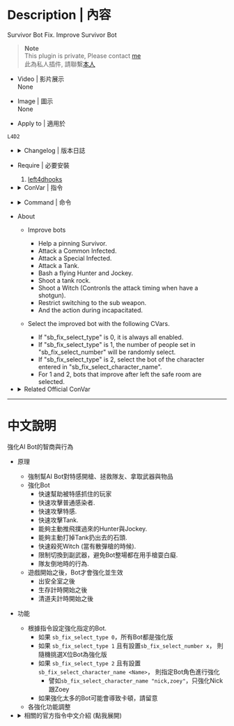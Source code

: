 # Description | 內容
Survivor Bot Fix. Improve Survivor Bot

> __Note__ <br/>
This plugin is private, Please contact [me](https://github.com/fbef0102/Game-Private_Plugin#私人插件列表-private-plugins-list)<br/>
此為私人插件, 請聯繫[本人](https://github.com/fbef0102/Game-Private_Plugin#私人插件列表-private-plugins-list)

* Video | 影片展示
<br/>None

* Image | 圖示
<br/>None

* Apply to | 適用於
```
L4D2
```

* <details><summary>Changelog | 版本日誌</summary>

	* v1.3
		* Request by 壹梦
		* Fix error "Exception reported: Entity -1 (-1) is invalid"
		* Convert code to latest syntax
		* Add convars.
		* Changes to fix warnings when compiling on SourceMod 1.11.
		* Bot Takes over player or spawn or die or disconnect event check
		* Add Adm Command, "sm_sblist", check smart bots list (Access: ADMFLAG_BAN)

	* v1.0
		* [By DingbatFlat](https://forums.alliedmods.net/showthread.php?t=334245)
</details>

* Require | 必要安裝
	1. [left4dhooks](https://forums.alliedmods.net/showthread.php?t=321696)

* <details><summary>ConVar | 指令</summary>

	* cfg/sourcemod/l4d2_sb_fix.cfg
	```php
	// Bash a flying Hunter or Jockey. <0: Disable, 1: Enable | def: 1>
	sb_fix_bash_enabled "1"

	// Chance of bash a flying Hunter. (Even 100 doesn't can perfectly shove). <1 ~ 100 | def: 100>
	sb_fix_bash_hunter_chance "100"

	// Range to bash/search a flying Hunter. <1 ~ 500 | def: 145>
	sb_fix_bash_hunter_range "145"

	// Chance of bash a flying Jockey. (Even 100 doesn't can perfectly shove). <1 ~ 100 | def: 100>
	sb_fix_bash_jockey_chance "100"

	// Range to bash/search a flying Jockey. <1 ~ 500 | def: 125>
	sb_fix_bash_jockey_range "125"

	// Time interval to check Bot function. (To decrease lag)
	sb_fix_bot_interval "0.2"

	// Enable Bot unlimited ammo (backup ammo). <0:Disable, 1:Enable | def: 1>
	sb_fix_bot_unlimited_ammo "1"

	// Deal with Common Infecteds. <0: Disable, 1: Enable | def: 1>
	sb_fix_ci_enabled "1"

	// Allow to deal with the melee weapon. <0: Disable 1: Enable | def: 1>
	sb_fix_ci_melee_allow "1"

	// If "sb_fix_ci_melee_allow" is enabled, range to deal with the melee weapon. <1 ~ 500 | def: 160>
	sb_fix_ci_melee_range "160"

	// Range to shoot/search a Common Infected. <1 ~ 2000 | def: 500>
	sb_fix_ci_range "500"

	// [For debug] Print the action status. <0:Disable, 1:Enable>
	sb_fix_debug "0"

	// Disallow switching to the secondary weapon until the primary weapon is out of ammo. <0:No, 1:Yes | def: 1>
	sb_fix_dont_switch_secondary "1"

	// Enable the plugin. <0: Disable, 1: Enable>
	sb_fix_enabled "1"

	// Help a pinning survivor. <0: Disable, 1: Enable | def: 1>
	sb_fix_help_enabled "1"

	// Range to shoot/search a pinning survivor. <1 ~ 3000 | def: 1200>
	sb_fix_help_range "1200"

	// If "sb_fix_help_shove_type" is 2 or more, it is shove only while reloading. <0: No, 1: Yes | def: 0>
	sb_fix_help_shove_reloading "0"

	// Whether to help by shove. <0: Not help by shove, 1: Smoker only, 2: Smoker and Jockey, 3: Smoker, Jockey and Hunter | def: 2>
	sb_fix_help_shove_type "2"

	// Enable Incapacitated Cmd. <0: Disable, 1: Enable | def: 1>
	sb_fix_incapacitated_enabled "1"

	// Priority given to dealt a Smoker that is try to pinning self. <0: No, 1: Yes | def: 1>
	sb_fix_prioritize_ownersmoker "1"

	// Shoot a tank rock. <0: Disable, 1: Enable | def: 1>
	sb_fix_rock_enabled "1"

	// Range to shoot/search a tank rock. <1 ~ 2000 | def: 700>
	sb_fix_rock_range "700"

	// If "sb_fix_select_type" is 2, Enter the character name to improved. separate by commas (no spaces). Example: "nick,francis,bill"
	sb_fix_select_character_name ""

	// If 1, Notify Smart AI list in chatbox.
	sb_fix_select_chat "1"

	// If 1, Notify Smart AI list in hintbox.
	sb_fix_select_hint "1"

	// If "sb_fix_select_type" is 1, Enter the number of survivor bots. <0 ~ 4>
	sb_fix_select_number "1"

	// If 1, Play Sound when notify Smart AI list.
	sb_fix_select_sound "1"

	// Which survivor bots to improved. <0: All, 1: Randomly select X people when left the safe area, 2: Enter the character name of the survivor bot to improve in "sb_fix_select_character_name">
	sb_fix_select_type "0"

	// Deal with Special Infecteds. <0: Disable, 1: Enable | def: 1>
	sb_fix_si_enabled "1"

	// Ignore a Boomer near Survivors (and shove a Boomer). <0: No, 1: Yes | def: 1>
	sb_fix_si_ignore_boomer "1"

	// Range to ignore a Boomer. <1 ~ 900 | def: 200>
	sb_fix_si_ignore_boomer_range "200"

	// Range to shoot/search a Special Infected. <1 ~ 3000 | def: 500>
	sb_fix_si_range "500"

	// When a Special Infected and a Tank is together within the specified range, which to prioritize. <0: Nearest, 1: Special Infected, 2: Tank | def: 0>
	sb_fix_si_tank_priority_type "0"

	// Deal with Tanks. <0: Disable, 1: Enable | def: 1>
	sb_fix_tank_enabled "1"

	// Range to shoot/search a Tank. <1 ~ 3000 | def: 1200>
	sb_fix_tank_range "1200"

	// Shoot a rage Witch. <0: Disable, 1: Enable | def: 1>
	sb_fix_witch_enabled "1"

	// Range to shoot/search a rage Witch. <1 ~ 2000 | def: 1500>
	sb_fix_witch_range "1500"

	// Range to shoot/search a Witch that incapacitated a survivor. <0 ~ 2000 | def: 1000>
	sb_fix_witch_range_incapacitated "1000"

	// Range to shoot/search a Witch that killed a survivor. <0 ~ 2000 | def: 0>
	sb_fix_witch_range_killed "0"

	// [Witch] If have the shotgun, controls the attack timing. <0: Disable, 1: Enable | def: 1>
	sb_fix_witch_shotgun_control "1"

	// If a Witch is within distance of the values, stop the attack. <1 ~ 1000 | def: 300>
	sb_fix_witch_shotgun_range_max "300"

	// If a Witch is at distance of the values or more, stop the attack. <1 ~ 500 | def: 70>
	sb_fix_witch_shotgun_range_min "70"
	```
</details>

* <details><summary>Command | 命令</summary>

	* **Check smart AI bots list (Adm required: ADMFLAG_BAN)**
		```php
		sm_sblist
		```
</details>

* About
	* Improve bots
		* Help a pinning Survivor.
		* Attack a Common Infected.
		* Attack a Special Infected.
		* Attack a Tank.
		* Bash a flying Hunter and Jockey.
		* Shoot a tank rock.
		* Shoot a Witch (Contronls the attack timing when have a shotgun).
		* Restrict switching to the sub weapon.
		* And the action during incapacitated.

	* Select the improved bot with the following CVars.
		* If "sb_fix_select_type" is 0, it is always all enabled.
		* If "sb_fix_select_type" is 1, the number of people set in "sb_fix_select_number" will be randomly select.
		* If "sb_fix_select_type" is 2, select the bot of the character entered in "sb_fix_select_character_name".
		* For 1 and 2, bots that improve after left the safe room are selected.

* <details><summary>Related Official ConVar</summary>

	* write down the following cvars in cfg/server.cfg
		```php
		// The total number of melee weapons allowed on the team. 0 = bots never use melee
		sm_cvar sb_max_team_melee_weapons 0
		```
</details>

- - - -
# 中文說明
強化AI Bot的智商與行為

* 原理
	* 強制幫AI Bot對特感開槍、拯救隊友、拿取武器與物品
	* 強化Bot
		* 快速幫助被特感抓住的玩家
		* 快速攻擊普通感染者.
		* 快速攻擊特感.
		* 快速攻擊Tank.
		* 能夠主動推飛撲過來的Hunter與Jockey.
		* 能夠主動打掉Tank扔出去的石頭.
		* 快速殺死Witch (當有散彈槍的時候).
		* 限制切換到副武器，避免Bot整場都在用手槍耍白癡.
		* 隊友倒地時的行為.
	* 遊戲開始之後，Bot才會強化並生效
		* 出安全室之後
		* 生存計時開始之後
		* 清道夫計時開始之後

* 功能
	* 根據指令設定強化指定的Bot.
		* 如果 ```sb_fix_select_type 0```，所有Bot都是強化版
		* 如果 ```sb_fix_select_type 1``` 且有設置```sb_fix_select_number x```， 則隨機挑選X位Bot為強化版
		* 如果 ```sb_fix_select_type 2``` 且有設置```sb_fix_select_character_name <Name>```， 則指定Bot角色進行強化
			* 譬如```sb_fix_select_character_name "nick,zoey"```，只強化Nick跟Zoey
		* 如果強化太多的Bot可能會導致卡頓，請留意
	* 各強化功能調整

* <details><summary>相關的官方指令中文介紹 (點我展開)</summary>

	* 以下指令寫入文件 cfg/server.cfg，可自行調整
		```php
		// 允許撿起近戰武器的Bot數量. 0=Bot永遠不拿近戰武器
		sm_cvar sb_max_team_melee_weapons 0
		```
</details>
